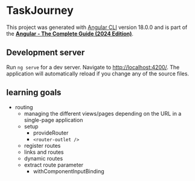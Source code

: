# TaskJourney

This project was generated with [Angular CLI](https://github.com/angular/angular-cli) version 18.0.0 and is part of the **[Angular - The Complete Guide (2024 Edition)](https://www.udemy.com/course/the-complete-guide-to-angular-2)**.

## Development server

Run `ng serve` for a dev server. Navigate to [http://localhost:4200/](http://localhost:4200/). The application will automatically reload if you change any of the source files.

## learning goals

- routing
  - managing the different views/pages depending on the URL in a single-page application
  - setup
    - provideRouter
    - `<router-outlet />`
  - register routes
  - links and routes
  - dynamic routes
  - extract route parameter
    - withComponentInputBinding
